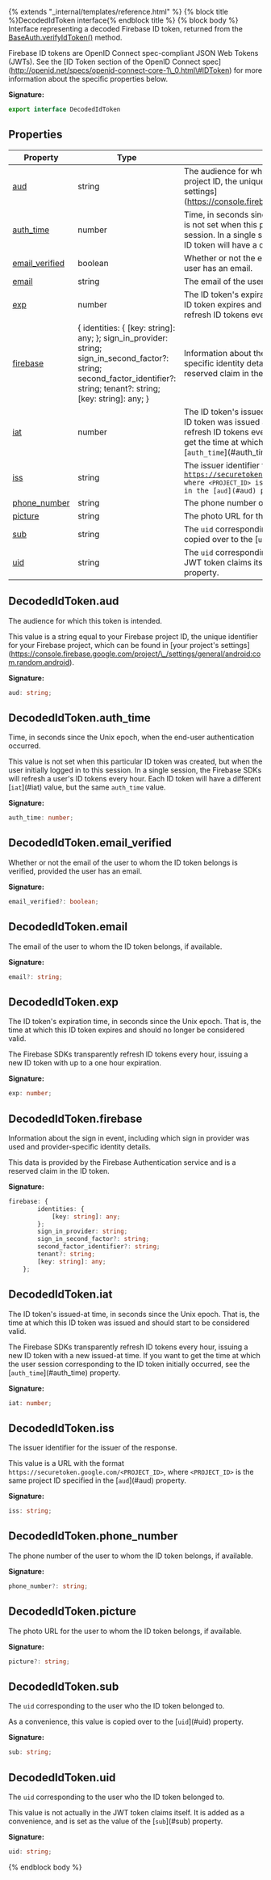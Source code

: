 {% extends "_internal/templates/reference.html" %}
{% block title %}DecodedIdToken interface{% endblock title %}
{% block body %}
Interface representing a decoded Firebase ID token, returned from the [BaseAuth.verifyIdToken()](./firebase-admin.auth.baseauth.md#baseauthverifyidtoken) method.

Firebase ID tokens are OpenID Connect spec-compliant JSON Web Tokens (JWTs). See the \[ID Token section of the OpenID Connect spec\](http://openid.net/specs/openid-connect-core-1\_0.html\#IDToken) for more information about the specific properties below.

<b>Signature:</b>

```typescript
export interface DecodedIdToken 
```

## Properties

|  Property | Type | Description |
|  --- | --- | --- |
|  [aud](./firebase-admin.auth.decodedidtoken.md#decodedidtokenaud) | string | The audience for which this token is intended.<!-- -->This value is a string equal to your Firebase project ID, the unique identifier for your Firebase project, which can be found in \[your project's settings\](https://console.firebase.google.com/project/\_/settings/general/android:com.random.android). |
|  [auth\_time](./firebase-admin.auth.decodedidtoken.md#decodedidtokenauth_time) | number | Time, in seconds since the Unix epoch, when the end-user authentication occurred.<!-- -->This value is not set when this particular ID token was created, but when the user initially logged in to this session. In a single session, the Firebase SDKs will refresh a user's ID tokens every hour. Each ID token will have a different \[<code>iat</code>\](\#iat) value, but the same <code>auth_time</code> value. |
|  [email\_verified](./firebase-admin.auth.decodedidtoken.md#decodedidtokenemail_verified) | boolean | Whether or not the email of the user to whom the ID token belongs is verified, provided the user has an email. |
|  [email](./firebase-admin.auth.decodedidtoken.md#decodedidtokenemail) | string | The email of the user to whom the ID token belongs, if available. |
|  [exp](./firebase-admin.auth.decodedidtoken.md#decodedidtokenexp) | number | The ID token's expiration time, in seconds since the Unix epoch. That is, the time at which this ID token expires and should no longer be considered valid.<!-- -->The Firebase SDKs transparently refresh ID tokens every hour, issuing a new ID token with up to a one hour expiration. |
|  [firebase](./firebase-admin.auth.decodedidtoken.md#decodedidtokenfirebase) | { identities: { \[key: string\]: any; }; sign\_in\_provider: string; sign\_in\_second\_factor?: string; second\_factor\_identifier?: string; tenant?: string; \[key: string\]: any; } | Information about the sign in event, including which sign in provider was used and provider-specific identity details.<!-- -->This data is provided by the Firebase Authentication service and is a reserved claim in the ID token. |
|  [iat](./firebase-admin.auth.decodedidtoken.md#decodedidtokeniat) | number | The ID token's issued-at time, in seconds since the Unix epoch. That is, the time at which this ID token was issued and should start to be considered valid.<!-- -->The Firebase SDKs transparently refresh ID tokens every hour, issuing a new ID token with a new issued-at time. If you want to get the time at which the user session corresponding to the ID token initially occurred, see the \[<code>auth_time</code>\](\#auth\_time) property. |
|  [iss](./firebase-admin.auth.decodedidtoken.md#decodedidtokeniss) | string | The issuer identifier for the issuer of the response.<!-- -->This value is a URL with the format <code>https://securetoken.google.com/&lt;PROJECT_ID&gt;</code>, where <code>&lt;PROJECT_ID&gt;</code> is the same project ID specified in the \[<code>aud</code>\](\#aud) property. |
|  [phone\_number](./firebase-admin.auth.decodedidtoken.md#decodedidtokenphone_number) | string | The phone number of the user to whom the ID token belongs, if available. |
|  [picture](./firebase-admin.auth.decodedidtoken.md#decodedidtokenpicture) | string | The photo URL for the user to whom the ID token belongs, if available. |
|  [sub](./firebase-admin.auth.decodedidtoken.md#decodedidtokensub) | string | The <code>uid</code> corresponding to the user who the ID token belonged to.<!-- -->As a convenience, this value is copied over to the \[<code>uid</code>\](\#uid) property. |
|  [uid](./firebase-admin.auth.decodedidtoken.md#decodedidtokenuid) | string | The <code>uid</code> corresponding to the user who the ID token belonged to.<!-- -->This value is not actually in the JWT token claims itself. It is added as a convenience, and is set as the value of the \[<code>sub</code>\](\#sub) property. |

## DecodedIdToken.aud

The audience for which this token is intended.

This value is a string equal to your Firebase project ID, the unique identifier for your Firebase project, which can be found in \[your project's settings\](https://console.firebase.google.com/project/\_/settings/general/android:com.random.android).

<b>Signature:</b>

```typescript
aud: string;
```

## DecodedIdToken.auth\_time

Time, in seconds since the Unix epoch, when the end-user authentication occurred.

This value is not set when this particular ID token was created, but when the user initially logged in to this session. In a single session, the Firebase SDKs will refresh a user's ID tokens every hour. Each ID token will have a different \[`iat`<!-- -->\](\#iat) value, but the same `auth_time` value.

<b>Signature:</b>

```typescript
auth_time: number;
```

## DecodedIdToken.email\_verified

Whether or not the email of the user to whom the ID token belongs is verified, provided the user has an email.

<b>Signature:</b>

```typescript
email_verified?: boolean;
```

## DecodedIdToken.email

The email of the user to whom the ID token belongs, if available.

<b>Signature:</b>

```typescript
email?: string;
```

## DecodedIdToken.exp

The ID token's expiration time, in seconds since the Unix epoch. That is, the time at which this ID token expires and should no longer be considered valid.

The Firebase SDKs transparently refresh ID tokens every hour, issuing a new ID token with up to a one hour expiration.

<b>Signature:</b>

```typescript
exp: number;
```

## DecodedIdToken.firebase

Information about the sign in event, including which sign in provider was used and provider-specific identity details.

This data is provided by the Firebase Authentication service and is a reserved claim in the ID token.

<b>Signature:</b>

```typescript
firebase: {
        identities: {
            [key: string]: any;
        };
        sign_in_provider: string;
        sign_in_second_factor?: string;
        second_factor_identifier?: string;
        tenant?: string;
        [key: string]: any;
    };
```

## DecodedIdToken.iat

The ID token's issued-at time, in seconds since the Unix epoch. That is, the time at which this ID token was issued and should start to be considered valid.

The Firebase SDKs transparently refresh ID tokens every hour, issuing a new ID token with a new issued-at time. If you want to get the time at which the user session corresponding to the ID token initially occurred, see the \[`auth_time`<!-- -->\](\#auth\_time) property.

<b>Signature:</b>

```typescript
iat: number;
```

## DecodedIdToken.iss

The issuer identifier for the issuer of the response.

This value is a URL with the format `https://securetoken.google.com/<PROJECT_ID>`<!-- -->, where `<PROJECT_ID>` is the same project ID specified in the \[`aud`<!-- -->\](\#aud) property.

<b>Signature:</b>

```typescript
iss: string;
```

## DecodedIdToken.phone\_number

The phone number of the user to whom the ID token belongs, if available.

<b>Signature:</b>

```typescript
phone_number?: string;
```

## DecodedIdToken.picture

The photo URL for the user to whom the ID token belongs, if available.

<b>Signature:</b>

```typescript
picture?: string;
```

## DecodedIdToken.sub

The `uid` corresponding to the user who the ID token belonged to.

As a convenience, this value is copied over to the \[`uid`<!-- -->\](\#uid) property.

<b>Signature:</b>

```typescript
sub: string;
```

## DecodedIdToken.uid

The `uid` corresponding to the user who the ID token belonged to.

This value is not actually in the JWT token claims itself. It is added as a convenience, and is set as the value of the \[`sub`<!-- -->\](\#sub) property.

<b>Signature:</b>

```typescript
uid: string;
```
{% endblock body %}
